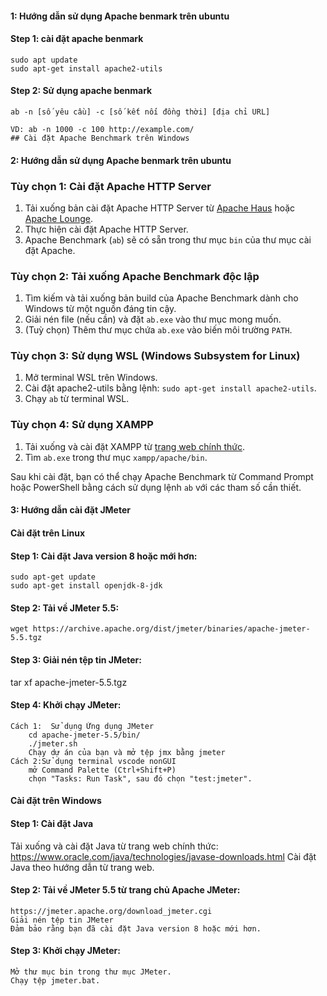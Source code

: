 #### 1: Hướng dẫn sử dụng Apache benmark trên ubuntu
#### Step 1: cài đặt apache benmark
    sudo apt update
    sudo apt-get install apache2-utils
#### Step 2: Sử dụng apache benmark 
    ab -n [số yêu cầu] -c [số kết nối đồng thời] [địa chỉ URL]
    
    VD: ab -n 1000 -c 100 http://example.com/
    ## Cài đặt Apache Benchmark trên Windows
#### 2: Hướng dẫn sử dụng Apache benmark trên ubuntu

### Tùy chọn 1: Cài đặt Apache HTTP Server

1. Tải xuống bản cài đặt Apache HTTP Server từ [Apache Haus](https://www.apachehaus.com/cgi-bin/download.plx) hoặc [Apache Lounge](https://www.apachelounge.com/download/).
2. Thực hiện cài đặt Apache HTTP Server.
3. Apache Benchmark (`ab`) sẽ có sẵn trong thư mục `bin` của thư mục cài đặt Apache.

### Tùy chọn 2: Tải xuống Apache Benchmark độc lập

1. Tìm kiếm và tải xuống bản build của Apache Benchmark dành cho Windows từ một nguồn đáng tin cậy.
2. Giải nén file (nếu cần) và đặt `ab.exe` vào thư mục mong muốn.
3. (Tuỳ chọn) Thêm thư mục chứa `ab.exe` vào biến môi trường `PATH`.

### Tùy chọn 3: Sử dụng WSL (Windows Subsystem for Linux)

1. Mở terminal WSL trên Windows.
2. Cài đặt apache2-utils bằng lệnh: `sudo apt-get install apache2-utils`.
3. Chạy `ab` từ terminal WSL.

### Tùy chọn 4: Sử dụng XAMPP

1. Tải xuống và cài đặt XAMPP từ [trang web chính thức](https://www.apachefriends.org/index.html).
2. Tìm `ab.exe` trong thư mục `xampp/apache/bin`.

Sau khi cài đặt, bạn có thể chạy Apache Benchmark từ Command Prompt hoặc PowerShell bằng cách sử dụng lệnh `ab` với các tham số cần thiết.
  
#### 3: Hướng dẫn cài đặt JMeter
#### Cài đặt trên Linux
#### Step 1: Cài đặt Java version 8 hoặc mới hơn:
    sudo apt-get update
    sudo apt-get install openjdk-8-jdk
#### Step 2: Tải về JMeter 5.5:

    wget https://archive.apache.org/dist/jmeter/binaries/apache-jmeter-5.5.tgz
#### Step 3: Giải nén tệp tin JMeter:

tar xf apache-jmeter-5.5.tgz
#### Step 4: Khởi chạy JMeter:
    Cách 1:  Sử dụng Ứng dụng JMeter
        cd apache-jmeter-5.5/bin/
        ./jmeter.sh
        Chạy dự án của bạn và mở tệp jmx bằng jmeter
    Cách 2:Sử dụng terminal vscode nonGUI
        mở Command Palette (Ctrl+Shift+P) 
        chọn "Tasks: Run Task", sau đó chọn "test:jmeter".        
#### Cài đặt trên Windows
#### Step 1: Cài đặt Java
Tải xuống và cài đặt Java từ trang web chính thức: https://www.oracle.com/java/technologies/javase-downloads.html
Cài đặt Java theo hướng dẫn từ trang web.
#### Step 2: Tải về JMeter 5.5 từ trang chủ Apache JMeter:
    https://jmeter.apache.org/download_jmeter.cgi
    Giải nén tệp tin JMeter
    Đảm bảo rằng bạn đã cài đặt Java version 8 hoặc mới hơn.
#### Step 3: Khởi chạy JMeter:
    Mở thư mục bin trong thư mục JMeter.
    Chạy tệp jmeter.bat.



